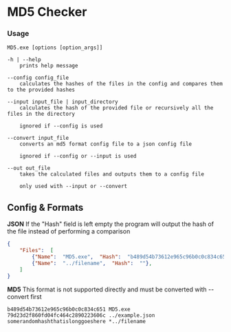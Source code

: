 # MD5 Checker

### Usage
```
MD5.exe [options [option_args]]

-h | --help
    prints help message

--config config_file
    calculates the hashes of the files in the config and compares them to the provided hashes

--input input_file | input_directory
    calculates the hash of the provided file or recursively all the files in the directory

    ignored if --config is used

--convert input_file
    converts an md5 format config file to a json config file

    ignored if --config or --input is used

--out out_file
    takes the calculated files and outputs them to a config file

    only used with --input or --convert
```

## Config & Formats
**JSON**
If the "Hash" field is left empty the program will output the hash of the file instead of performing a comparison
```json
{
	"Files":  [
		{"Name":  "MD5.exe",  "Hash":  "b489d54b73612e965c96b0c0c834c651"},
		{"Name":  "../filename",  "Hash":  ""},
	]
}
```

**MD5**
This format is not supported directly and must be converted with --convert first
```
b489d54b73612e965c96b0c0c834c651 MD5.exe
79d23d2f860fd04fc464c2890223606c ../example.json
somerandomhashthatislonggoeshere *../filename
```
